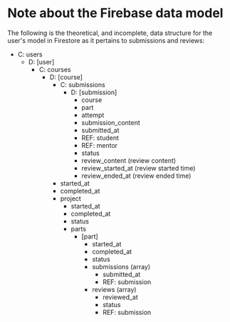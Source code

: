 # Note about the Firebase data model

The following is the theoretical, and incomplete, data structure for the user's model in Firestore as it pertains to submissions and reviews:

- C: users
  - D: [user]
    - C: courses
      - D: [course]
        - C: submissions
          - D: [submission]
            - course
            - part
            - attempt
            - submission_content
            - submitted_at
            - REF: student
            <!-- Start added by mentor -->
            - REF: mentor
            - status
            - review_content (review content)
            - review_started_at (review started time)
            - review_ended_at (review ended time)
            <!-- End added by mentor -->
        - started_at
        - completed_at
        - project
          - started_at
          - completed_at
          - status
          - parts
            - [part]
              - started_at
              - completed_at
              - status
              - submissions (array)
                - submitted_at
                - REF: submission
              - reviews (array)
                <!-- Start added by mentor -->
                - reviewed_at
                - status
                - REF: submission
                <!-- End added by mentor -->
